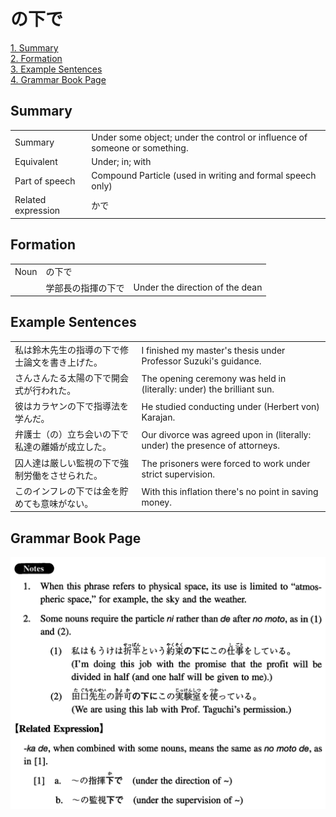 # の下で

[1. Summary](#summary)<br>
[2. Formation](#formation)<br>
[3. Example Sentences](#example-sentences)<br>
[4. Grammar Book Page](#grammar-book-page)<br>


## Summary

<table><tr>   <td>Summary</td>   <td>Under some object; under the control or influence of someone or something.</td></tr><tr>   <td>Equivalent</td>   <td>Under; in; with</td></tr><tr>   <td>Part of speech</td>   <td>Compound Particle (used in writing and formal speech only)</td></tr><tr>   <td>Related expression</td>   <td>かで</td></tr></table>

## Formation

<table class="table"><tbody><tr class="tr head"><td class="td"><span class="bold">Noun</span></td><td class="td"><span class="concept">の下で</span></td><td class="td"></td></tr><tr class="tr"><td class="td"></td><td class="td"><span>学部長の指揮</span><span class="concept">の下で</span></td><td class="td"><span>Under the direction of the dean</span></td></tr></tbody></table>

## Example Sentences

<table><tr>   <td>私は鈴木先生の指導の下で修士論文を書き上げた。</td>   <td>I finished my master's thesis under Professor Suzuki's guidance.</td></tr><tr>   <td>さんさんたる太陽の下で開会式が行われた。</td>   <td>The opening ceremony was held in (literally: under) the brilliant sun.</td></tr><tr>   <td>彼はカラヤンの下で指導法を学んだ。</td>   <td>He studied conducting under (Herbert von) Karajan.</td></tr><tr>   <td>弁護士（の）立ち会いの下で私達の離婚が成立した。</td>   <td>Our divorce was agreed upon in (literally: under) the presence of attorneys.</td></tr><tr>   <td>囚人達は厳しい監視の下で強制労働をさせられた。</td>   <td>The prisoners were forced to work under strict supervision.</td></tr><tr>   <td>このインフレの下では金を貯めても意味がない。</td>   <td>With this inflation there's no point in saving money.</td></tr></table>

## Grammar Book Page

![](../img/Intermediateの下で.png)

